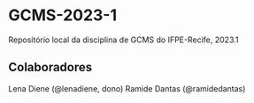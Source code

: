 # GCMS-2023-1
Repositório local da disciplina de GCMS do IFPE-Recife, 2023.1

## Colaboradores
Lena Diene (@lenadiene, dono)
Ramide Dantas (@ramidedantas)
